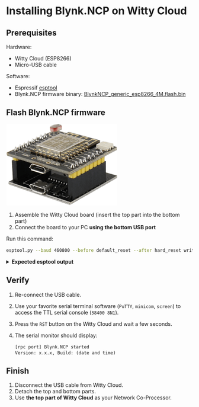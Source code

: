# Installing Blynk.NCP on Witty Cloud

## Prerequisites

Hardware:

- Witty Cloud (ESP8266)
- Micro-USB cable

Software:

- Espressif [esptool](https://docs.espressif.com/projects/esptool/en/)
- Blynk.NCP firmware binary: [BlynkNCP_generic_esp8266_4M.flash.bin](https://github.com/blynkkk/BlynkNcpDriver/releases/latest/download/BlynkNCP_generic_esp8266_4M.flash.bin)

## Flash Blynk.NCP firmware

![assembled](../images/shields/ESP8266-Witty-Cloud.png)

1. Assemble the Witty Cloud board (insert the top part into the bottom part)
2. Connect the board to your PC **using the bottom USB port**

Run this command:

```sh
esptool.py --baud 460800 --before default_reset --after hard_reset write_flash --flash_size detect --erase-all 0x0 BlynkNCP_generic_esp8266_4M.flash.bin
```

<details><summary><b>Expected esptool output</b></summary>

```log
esptool.py v4.6.2
Serial port /dev/ttyUSB1
Connecting....
Detecting chip type... ESP8266
Chip is ESP8266EX
Features: WiFi
Crystal is 26MHz
MAC: 4c:75:25:xx:xx:xx
Uploading stub...
Running stub...
Stub running...
Changing baud rate to 460800
Changed.
Configuring flash size...
Auto-detected Flash size: 4MB
Erasing flash (this may take a while)...
Chip erase completed successfully in 9.8s
Compressed 515296 bytes to 372588...
Wrote 515296 bytes (372588 compressed) at 0x00000000 in 8.4 seconds (effective 490.8 kbit/s)...
Hash of data verified.

Leaving...
Hard resetting via RTS pin...
```

</details>

## Verify

1. Re-connect the USB cable.
2. Use your favorite serial terminal software (`PuTTY`, `minicom`, `screen`) to access the TTL serial console (`38400 8N1`).
3. Press the `RST` button on the Witty Cloud and wait a few seconds.
4. The serial monitor should display:

    ```log
    [rpc port] Blynk.NCP started
    Version: x.x.x, Build: (date and time)
    ```

## Finish

1. Disconnect the USB cable from Witty Cloud.
2. Detach the top and bottom parts.
3. Use **the top part of Witty Cloud** as your Network Co-Processor.

